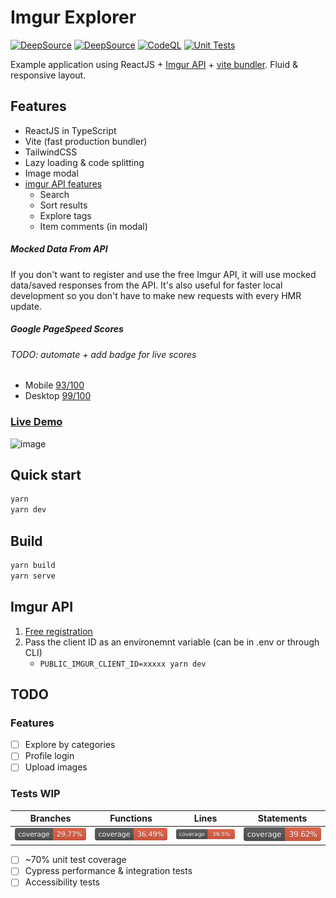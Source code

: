 # Imgur Explorer

[![DeepSource](https://deepsource.io/gh/NazimHAli/imgur-explorer.svg/?label=active+issues&show_trend=true&token=aO_Hx9m4iDxMopueaxAigoGd)](https://deepsource.io/gh/NazimHAli/imgur-explorer)
[![DeepSource](https://deepsource.io/gh/NazimHAli/imgur-explorer.svg/?label=resolved+issues&show_trend=true&token=aO_Hx9m4iDxMopueaxAigoGd)](https://deepsource.io/gh/NazimHAli/imgur-explorer)
[![CodeQL](https://github.com/NazimHAli/imgur-explorer/actions/workflows/codeql-analysis.yml/badge.svg?branch=master)](https://github.com/NazimHAli/imgur-explorer/actions/workflows/codeql-analysis.yml)
[![Unit Tests](https://github.com/NazimHAli/imgur-explorer/actions/workflows/unit-tests.yml/badge.svg)](https://github.com/NazimHAli/imgur-explorer/actions/workflows/unit-tests.yml)

Example application using ReactJS + [Imgur API](https://imgur.com/) + [vite bundler](https://github.com/vitejs/vite). Fluid & responsive layout.

## Features

- ReactJS in TypeScript
- Vite (fast production bundler)
- TailwindCSS
- Lazy loading & code splitting
- Image modal
- [imgur API features](https://api.imgur.com/)
  - Search
  - Sort results
  - Explore tags
  - Item comments (in modal)

##### Mocked Data From API

If you don't want to register and use the free Imgur API, it will use mocked data/saved responses from the API. It's also useful for faster local development so you don't have to make new requests with every HMR update.

##### Google PageSpeed Scores

###### TODO: automate + add badge for live scores

- Mobile [93/100](https://developers.google.com/speed/pagespeed/insights/?url=https%3A%2F%2Fimgur-explorer.vercel.app%2F&tab=mobile)
- Desktop [99/100](https://developers.google.com/speed/pagespeed/insights/?url=https%3A%2F%2Fimgur-explorer.vercel.app%2F&tab=desktop)

### [Live Demo](https://imgur-explorer.vercel.app/)

![image](https://user-images.githubusercontent.com/26750288/138617442-45625d9d-a92b-4011-ba41-875db8862e31.png)

## Quick start

```bash
yarn
yarn dev
```

## Build

```bash
yarn build
yarn serve
```

## Imgur API

1. [Free registration](https://api.imgur.com/oauth2/addclient)
2. Pass the client ID as an environemnt variable (can be in .env or through CLI)
   - `PUBLIC_IMGUR_CLIENT_ID=xxxxx yarn dev`

## TODO

### Features

- [ ] Explore by categories
- [ ] Profile login
- [ ] Upload images

### Tests WIP

| Branches                                             | Functions                                              | Lines                                          | Statements                                               |
| ---------------------------------------------------- | ------------------------------------------------------ | ---------------------------------------------- | -------------------------------------------------------- |
| ![Coverage: Branches](/coverage/badges/branches.svg) | ![Coverage: Functions](/coverage/badges/functions.svg) | ![Coverage: Lines](/coverage/badges/lines.svg) | ![Coverage: Statements](/coverage/badges/statements.svg) |

- [ ] ~70% unit test coverage
- [ ] Cypress performance & integration tests
- [ ] Accessibility tests
